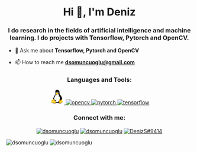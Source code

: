 <h1 align="center">Hi 👋, I'm Deniz</h1>
<h3 align="center">I do research in the fields of artificial intelligence and machine learning. I do projects with Tensorflow, Pytorch and OpenCV.</h3>

- 💬 Ask me about **Tensorflow, Pytorch and OpenCV**

- 📫 How to reach me **dsomuncuoglu@gmail.com**

<h3 align="center">Languages and Tools:</h3>
<p align="center"> <a href="https://www.linux.org/" target="_blank" rel="noreferrer"> <img src="https://raw.githubusercontent.com/devicons/devicon/master/icons/linux/linux-original.svg" alt="linux" width="40" height="40"/> </a> <a href="https://opencv.org/" target="_blank" rel="noreferrer"> <img src="https://www.vectorlogo.zone/logos/opencv/opencv-icon.svg" alt="opencv" width="40" height="40"/> </a> <a href="https://pytorch.org/" target="_blank" rel="noreferrer"> <img src="https://www.vectorlogo.zone/logos/pytorch/pytorch-icon.svg" alt="pytorch" width="40" height="40"/> </a> <a href="https://www.tensorflow.org" target="_blank" rel="noreferrer"> <img src="https://www.vectorlogo.zone/logos/tensorflow/tensorflow-icon.svg" alt="tensorflow" width="40" height="40"/> </a> </p>


<h3 align="center">Connect with me:</h3>
<p align="center">
<a href="https://linkedin.com/in/dsomuncuoglu" target="blank"><img align="center" src="https://raw.githubusercontent.com/rahuldkjain/github-profile-readme-generator/master/src/images/icons/Social/linked-in-alt.svg" alt="dsomuncuoglu" height="30" width="40" /></a>
<a href="https://instagram.com/dsomuncuoglu" target="blank"><img align="center" src="https://raw.githubusercontent.com/rahuldkjain/github-profile-readme-generator/master/src/images/icons/Social/instagram.svg" alt="dsomuncuoglu" height="30" width="40" /></a>
<a href="https://discord.gg/DenizS#9414" target="blank"><img align="center" src="https://raw.githubusercontent.com/rahuldkjain/github-profile-readme-generator/master/src/images/icons/Social/discord.svg" alt="DenizS#9414" height="30" width="40" /></a></p>



<p aling="center"><img width="400" height="265" src="https://github-readme-stats.vercel.app/api/top-langs?username=dsomuncuoglu&show_icons=true&locale=en&layout=compact" alt="dsomuncuoglu" />
<img width="400" height="250" src="https://github-readme-stats.vercel.app/api?username=dsomuncuoglu&show_icons=true&locale=en" alt="dsomuncuoglu" /></p>

